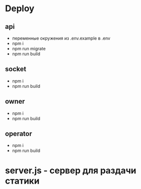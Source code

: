 # Deploy
## api
- переменные окружения из .env.example в .env
- npm i
- npm run migrate
- npm run build

## socket
- npm i
- npm run build

## owner 
- npm i
- npm run build

## operator
- npm i
- npm run build

# server.js - сервер для раздачи статики 